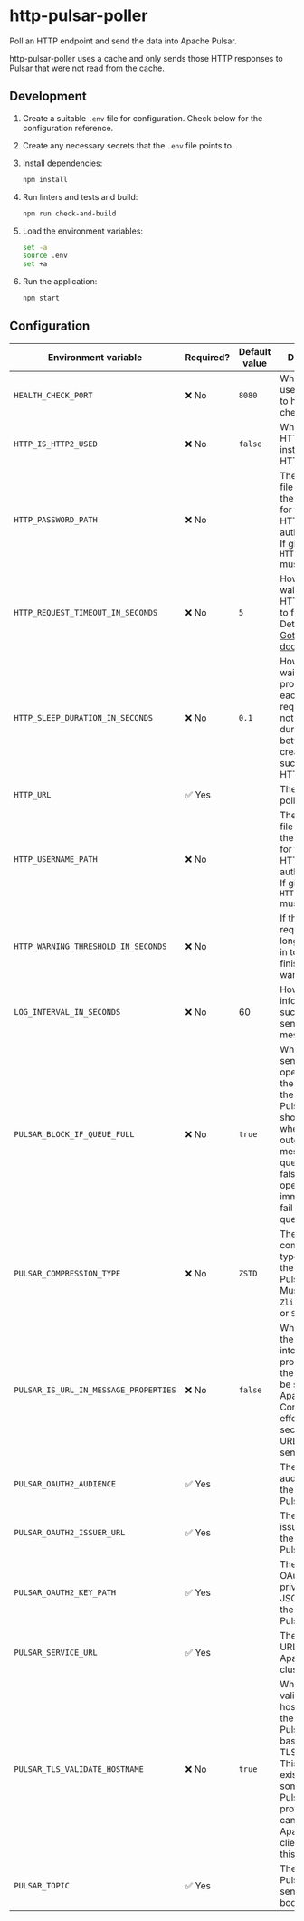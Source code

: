 # http-pulsar-poller

Poll an HTTP endpoint and send the data into Apache Pulsar.

http-pulsar-poller uses a cache and only sends those HTTP responses to Pulsar that were not read from the cache.

## Development

1. Create a suitable `.env` file for configuration.
   Check below for the configuration reference.
1. Create any necessary secrets that the `.env` file points to.
1. Install dependencies:

   ```sh
   npm install
   ```

1. Run linters and tests and build:

   ```sh
   npm run check-and-build
   ```

1. Load the environment variables:

   ```sh
   set -a
   source .env
   set +a
   ```

1. Run the application:

   ```sh
   npm start
   ```

## Configuration

| Environment variable                  | Required? | Default value | Description                                                                                                                                                                                                             |
| ------------------------------------- | --------- | ------------- | ----------------------------------------------------------------------------------------------------------------------------------------------------------------------------------------------------------------------- |
| `HEALTH_CHECK_PORT`                   | ❌ No     | `8080`        | Which port to use to respond to health checks.                                                                                                                                                                          |
| `HTTP_IS_HTTP2_USED`                  | ❌ No     | `false`       | Whether to use HTTP/2 instead of HTTP/1.x.                                                                                                                                                                              |
| `HTTP_PASSWORD_PATH`                  | ❌ No     |               | The path to the file containing the password for the "Basic" HTTP authentication. If given, also `HTTP_USERNAME` must be given.                                                                                         |
| `HTTP_REQUEST_TIMEOUT_IN_SECONDS`     | ❌ No     | `5`           | How long to wait for each HTTP request to finish. Details in the [Got documentation](https://github.com/sindresorhus/got/blob/9022f9643313839eb4b8bb35b0d51a5ea46f679c/documentation/6-timeout.md#request).             |
| `HTTP_SLEEP_DURATION_IN_SECONDS`      | ❌ No     | `0.1`         | How long to wait between processing each HTTP request. This is not the duration between the creation of two successive HTTP requests.                                                                                   |
| `HTTP_URL`                            | ✅ Yes    |               | The URL to poll.                                                                                                                                                                                                        |
| `HTTP_USERNAME_PATH`                  | ❌ No     |               | The path to the file containing the username for the "Basic" HTTP authentication. If given, also `HTTP_PASSWORD` must be given.                                                                                         |
| `HTTP_WARNING_THRESHOLD_IN_SECONDS`   | ❌ No     |               | If the HTTP request takes longer than this in total to finish, log a warning.                                                                                                                                           |
| `LOG_INTERVAL_IN_SECONDS`             | ❌ No     | 60            | How often to inform of successfully sent Pulsar messages.                                                                                                                                                               |
| `PULSAR_BLOCK_IF_QUEUE_FULL`          | ❌ No     | `true`        | Whether the send operations of the producer of the Apache Pulsar client should block when the outgoing message queue is full. If false, send operations will immediately fail when the queue is full.                   |
| `PULSAR_COMPRESSION_TYPE`             | ❌ No     | `ZSTD`        | The compression type to use in the Apache Pulsar topic. Must be one of `Zlib`, `LZ4`, `ZSTD` or `SNAPPY`.                                                                                                               |
| `PULSAR_IS_URL_IN_MESSAGE_PROPERTIES` | ❌ No     | `false`       | Whether to add the polled URL into the properties of the message to be sent to Apache Pulsar. Consider the effect on security if the URL is sensitive.                                                                  |
| `PULSAR_OAUTH2_AUDIENCE`              | ✅ Yes    |               | The OAuth 2.0 audience for the Apache Pulsar cluster.                                                                                                                                                                   |
| `PULSAR_OAUTH2_ISSUER_URL`            | ✅ Yes    |               | The OAuth 2.0 issuer URL for the Apache Pulsar cluster.                                                                                                                                                                 |
| `PULSAR_OAUTH2_KEY_PATH`              | ✅ Yes    |               | The path to the OAuth 2.0 private key JSON file for the Apache Pulsar cluster.                                                                                                                                          |
| `PULSAR_SERVICE_URL`                  | ✅ Yes    |               | The service URL of the Apache Pulsar cluster.                                                                                                                                                                           |
| `PULSAR_TLS_VALIDATE_HOSTNAME`        | ❌ No     | `true`        | Whether to validate the hostname of the Apache Pulsar cluster based on its TLS certificate. This option exists because some Apache Pulsar hosting providers cannot handle Apache Pulsar clients setting this to `true`. |
| `PULSAR_TOPIC`                        | ✅ Yes    |               | The Apache Pulsar topic to send the HTTP bodies to.                                                                                                                                                                     |
